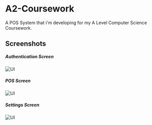 # A2-Coursework
A POS System that i'm developing for my A Level Computer Science Coursework.

## Screenshots
##### Authentication Screen
![UI](https://cdn.discordapp.com/attachments/1071414750241640558/1071414768923049994/2023-02-04.png)
##### POS Screen
![UI](https://cdn.discordapp.com/attachments/1071414750241640558/1075826313862070272/image.png)
##### Settings Screen
![UI](https://media.discordapp.net/attachments/1071414750241640558/1075828482505977927/image.png)
